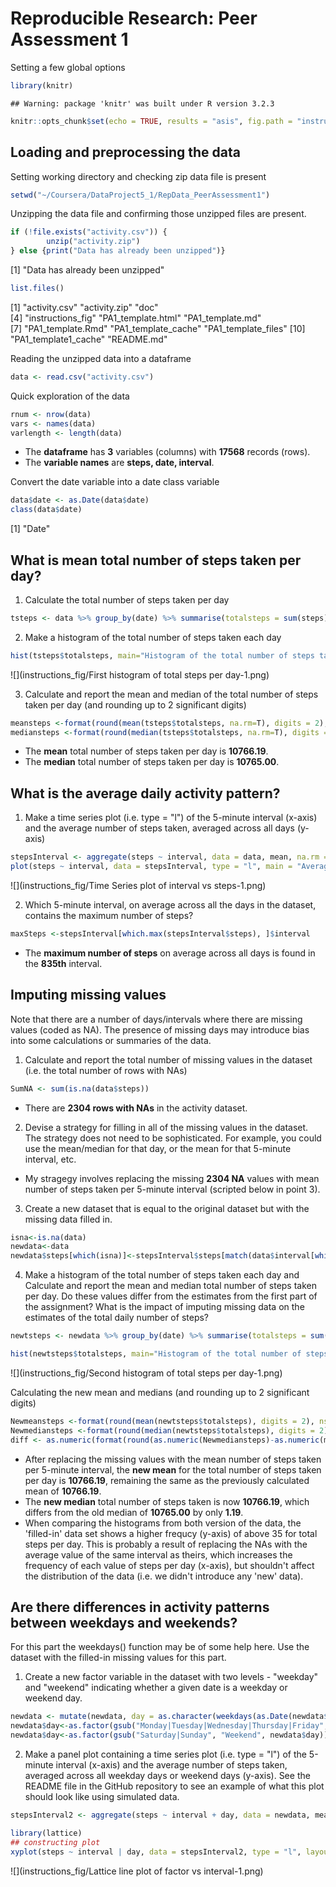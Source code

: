# Reproducible Research: Peer Assessment 1
Setting a few global options

```r
library(knitr)
```

```
## Warning: package 'knitr' was built under R version 3.2.3
```

```r
knitr::opts_chunk$set(echo = TRUE, results = "asis", fig.path = "instructions_fig/", warning = FALSE, message = FALSE)
```

## Loading and preprocessing the data

Setting working directory and checking zip data file is present

```r
setwd("~/Coursera/DataProject5_1/RepData_PeerAssessment1")
```

Unzipping the data file and confirming those unzipped files are present.

```r
if (!file.exists("activity.csv")) { 
        unzip("activity.zip")
} else {print("Data has already been unzipped")}
```

[1] "Data has already been unzipped"

```r
list.files()
```

 [1] "activity.csv"        "activity.zip"        "doc"                
 [4] "instructions_fig"    "PA1_template.html"   "PA1_template.md"    
 [7] "PA1_template.Rmd"    "PA1_template_cache"  "PA1_template_files" 
[10] "PA1_template1_cache" "README.md"          

Reading the unzipped data into a dataframe

```r
data <- read.csv("activity.csv")
```

Quick exploration of the data

```r
rnum <- nrow(data)
vars <- names(data)
varlength <- length(data)
```

* The __dataframe__ has __3__ variables (columns) with __17568__ records (rows).
* The __variable names__ are __steps, date, interval__.

Convert the date variable into a date class variable

```r
data$date <- as.Date(data$date)
class(data$date)
```

[1] "Date"

## What is mean total number of steps taken per day?
1. Calculate the total number of steps taken per day


```r
tsteps <- data %>% group_by(date) %>% summarise(totalsteps = sum(steps)) 
```
2. Make a histogram of the total number of steps taken each day

```r
hist(tsteps$totalsteps, main="Histogram of the total number of steps taken each day", xlab="Steps/Day", col="red")
```

![](instructions_fig/First histogram of total steps per day-1.png)

3. Calculate and report the mean and median of the total number of steps taken per day (and rounding up to 2 significant digits)

```r
meansteps <-format(round(mean(tsteps$totalsteps, na.rm=T), digits = 2), nsmall = 2)
mediansteps <-format(round(median(tsteps$totalsteps, na.rm=T), digits = 2), nsmall = 2)
```

* The __mean__ total number of steps taken per day is __10766.19__.
* The __median__ total number of steps taken per day is __10765.00__.

## What is the average daily activity pattern?
1. Make a time series plot (i.e. type = "l") of the 5-minute interval (x-axis) and the average number of steps taken, averaged across all days (y-axis)

```r
stepsInterval <- aggregate(steps ~ interval, data = data, mean, na.rm = TRUE)
plot(steps ~ interval, data = stepsInterval, type = "l", main = "Average steps per intervals, across all days", col = "green3", xlab = "Intervals", ylab = "Average steps")
```

![](instructions_fig/Time Series plot of interval vs steps-1.png)

2. Which 5-minute interval, on average across all the days in the dataset, contains the maximum number of steps?

```r
maxSteps <-stepsInterval[which.max(stepsInterval$steps), ]$interval
```

* The __maximum number of steps__ on average across all days is found in the __835th__ interval.

## Imputing missing values

Note that there are a number of days/intervals where there are missing values (coded as NA). The presence of missing days may introduce bias into some calculations or summaries of the data.

1. Calculate and report the total number of missing values in the dataset (i.e. the total number of rows with NAs)

```r
SumNA <- sum(is.na(data$steps))
```
* There are  __2304 rows with NAs__ in the activity dataset.

2. Devise a strategy for filling in all of the missing values in the dataset. The strategy does not need to be sophisticated. For example, you could use the mean/median for that day, or the mean for that 5-minute interval, etc.
* My stragegy involves replacing the missing __2304 NA__ values with mean number of steps taken per 5-minute interval (scripted below in point 3).

3. Create a new dataset that is equal to the original dataset but with the missing data filled in.

```r
isna<-is.na(data)
newdata<-data
newdata$steps[which(isna)]<-stepsInterval$steps[match(data$interval[which(isna)],data$interval)]
```

4. Make a histogram of the total number of steps taken each day and Calculate and report the mean and median total number of steps taken per day. Do these values differ from the estimates from the first part of the assignment? What is the impact of imputing missing data on the estimates of the total daily number of steps?


```r
newtsteps <- newdata %>% group_by(date) %>% summarise(totalsteps = sum(steps)) 
```

```r
hist(newtsteps$totalsteps, main="Histogram of the total number of steps taken each day\n (including interpolations of missing data)", xlab="Steps/Day", col="blue")
```

![](instructions_fig/Second histogram of total steps per day-1.png)

Calculating the new mean and medians (and rounding up to 2 significant digits)

```r
Newmeansteps <-format(round(mean(newtsteps$totalsteps), digits = 2), nsmall = 2)
Newmediansteps <-format(round(median(newtsteps$totalsteps), digits = 2), nsmall = 2)
diff <- as.numeric(format(round(as.numeric(Newmediansteps)-as.numeric(mediansteps),digits = 2), nsmall = 2))
```

* After replacing the missing values with the mean number of steps taken per 5-minute interval, the __new mean__ for the total number of steps taken per day is __10766.19__, remaining the same as the previously calculated mean of __10766.19__.
* The __new median__ total number of steps taken is now __10766.19__, which differs from the old median of __10765.00__ by only __1.19__. 
* When comparing the histograms from both version of the data, the 'filled-in' data set shows a higher frequcy (y-axis) of above 35 for total steps per day. This is probably a result of replacing the NAs with the average value of the same interval as theirs, which increases the frequency of each value of steps per day (x-axis), but shouldn't affect the distribution of the data (i.e. we didn't introduce any 'new' data).

## Are there differences in activity patterns between weekdays and weekends?

For this part the weekdays() function may be of some help here. Use the dataset with the filled-in missing values for this part.

1. Create a new factor variable in the dataset with two levels - "weekday" and "weekend" indicating whether a given date is a weekday or weekend day.

```r
newdata <- mutate(newdata, day = as.character(weekdays(as.Date(newdata$date))))
newdata$day<-as.factor(gsub("Monday|Tuesday|Wednesday|Thursday|Friday", "Weekday", newdata$day))
newdata$day<-as.factor(gsub("Saturday|Sunday", "Weekend", newdata$day))
```

2. Make a panel plot containing a time series plot (i.e. type = "l") of the 5-minute interval (x-axis) and the average number of steps taken, averaged across all weekday days or weekend days (y-axis). See the README file in the GitHub repository to see an example of what this plot should look like using simulated data.

```r
stepsInterval2 <- aggregate(steps ~ interval + day, data = newdata, mean)
```

```r
library(lattice)
## constructing plot
xyplot(steps ~ interval | day, data = stepsInterval2, type = "l", layout=c(1,2),  xlab = "Interval", ylab = "Number of steps", main = "Average steps by day")
```

![](instructions_fig/Lattice line plot of factor vs interval-1.png)



